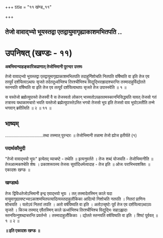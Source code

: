 +++
title = "११ खंण्ड_११"

+++


## तेजो वावाद्भ्यो भूयस्तद्वा एतद्वायुमागृह्याकाशमभितपति ..

# **उपनिषत् (खण्डः - ११)**

**अबभिमान्याहङ्कारिकप्राणात् तेजोभिमानी पुरन्दर उत्तमः**

तेजो वावाद्भ्यो भूयस्तद्वा एतद्वायुमागृह्याकाशमभितपति तदाहुर्निशोचति नितपति वर्षिष्यति वा इति तेज एव तत्पूर्वं दर्शयित्वाऽथापः सृजते तदेतदूर्ध्वाभिश्च तिरश्चीभिश्च विद्युदि्भराह्रादाश्चरन्ति तस्मादाहुर्विद्योतते स्तनयति वर्षिष्यति वा इति तेज एव तत्पूर्वं दर्शयित्वाथापः सृजते तेज उपास्स्वेति ॥ १ ॥

स यस्तेजो ब्रह्मेत्युपास्ते तेजस्वी वै स तेजस्वतो लोकान् भास्वतोऽपहततमस्कानभिसिद्ध्यति यावत् तेजसो गतं तत्रास्य यथाकामचारो भवति यस्तेजो ब्रह्मेत्युपास्तेऽस्ति भगवो तेजसो भूय इति तेजसो वाव भूयोऽस्तीति तन्मे भगवान् ब्रवीत्विति ॥ २ ॥ ११ ॥

## **भाष्यम्**

...............................तथा तस्मात् पुरन्दरः ॥ तेजोभिमानी तन्नामा तेजो ह्योज इतीर्यते (१)

### पदार्थकौमुदी

"तेजो वावाद्भयो भूयः" इत्येतद् व्याचष्टे - तथेति ॥ इत्यनुवर्तते । तेजः शब्दं योजयति - तेजोभिमानीति ॥ तेजआत्मकश्चेति शेषः । प्रकाशरूपस्य तेजसः सूर्यादिधर्मत्वादाह - तेज इति ॥ ओजः पराभिभवशक्तिः ॥ एकादशः खण्डः ॥

### **खण्डार्थः**

तेजः द्विविधतेजोऽभिमानी इन्द्र एवाद्भयो भूयः । तत् तस्मादेतस्मिन् काले यदा वायुमागृह्यावष्टभ्याऽकाशमभितपत्यादित्यस्तदाहुलौकिका आदित्यो निशोचति नतपति । नितरां प्राणिनः शोचयति । यतोऽयं नितरां तपति । अतो वर्षयिष्यति वा इति । अतोऽप्सृष्टेः पूर्वं तेज एव दर्शयित्वाऽथाऽपः सृजते । किञ्च तस्माद् एवैतस्मिन् काले ऊर्ध्वाभिश्च तिरश्चीभिश्च विद्युद्भिः सहाऽह्लादाः स्तनयित्नुशब्दाचरन्ति प्रवर्तन्ते । तस्मादाहुर्लौकिकाः । द्योतते स्तनयति वर्षयिष्यति वा इति । शिष्टं पूर्ववत् ॥ १ ॥ २ ॥

**॥ इति एकादशः खण्डः ॥**

